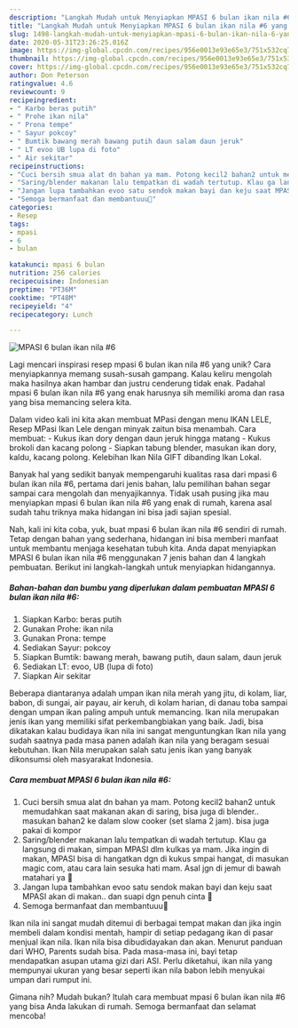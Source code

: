 ```yaml
---
description: "Langkah Mudah untuk Menyiapkan MPASI 6 bulan ikan nila #6 yang Lezat"
title: "Langkah Mudah untuk Menyiapkan MPASI 6 bulan ikan nila #6 yang Lezat"
slug: 1498-langkah-mudah-untuk-menyiapkan-mpasi-6-bulan-ikan-nila-6-yang-lezat
date: 2020-05-31T23:26:25.016Z
image: https://img-global.cpcdn.com/recipes/956e0013e93e65e3/751x532cq70/mpasi-6-bulan-ikan-nila-6-foto-resep-utama.jpg
thumbnail: https://img-global.cpcdn.com/recipes/956e0013e93e65e3/751x532cq70/mpasi-6-bulan-ikan-nila-6-foto-resep-utama.jpg
cover: https://img-global.cpcdn.com/recipes/956e0013e93e65e3/751x532cq70/mpasi-6-bulan-ikan-nila-6-foto-resep-utama.jpg
author: Don Peterson
ratingvalue: 4.6
reviewcount: 9
recipeingredient:
- " Karbo beras putih"
- " Prohe ikan nila"
- " Prona tempe"
- " Sayur pokcoy"
- " Bumtik bawang merah bawang putih daun salam daun jeruk"
- " LT evoo UB lupa di foto"
- " Air sekitar"
recipeinstructions:
- "Cuci bersih smua alat dn bahan ya mam. Potong kecil2 bahan2 untuk memudahkan saat makanan akan di saring, bisa juga di blender.. masukan bahan2 ke dalam slow cooker (set slama 2 jam). bisa juga pakai di kompor"
- "Saring/blender makanan lalu tempatkan di wadah tertutup. Klau ga langsung di makan, simpan MPASI dlm kulkas ya mam. Jika ingin di makan, MPASI bisa di hangatkan dgn di kukus smpai hangat, di masukan magic com, atau cara lain sesuka hati mam. Asal jgn di jemur di bawah matahari ya 🤭"
- "Jangan lupa tambahkan evoo satu sendok makan bayi dan keju saat MPASI akan di makan.. dan suapi dgn penuh cinta 🥰"
- "Semoga bermanfaat dan membantuuu💃"
categories:
- Resep
tags:
- mpasi
- 6
- bulan

katakunci: mpasi 6 bulan 
nutrition: 256 calories
recipecuisine: Indonesian
preptime: "PT36M"
cooktime: "PT48M"
recipeyield: "4"
recipecategory: Lunch

---
```



![MPASI 6 bulan ikan nila #6](https://img-global.cpcdn.com/recipes/956e0013e93e65e3/751x532cq70/mpasi-6-bulan-ikan-nila-6-foto-resep-utama.jpg)

Lagi mencari inspirasi resep mpasi 6 bulan ikan nila #6 yang unik? Cara menyiapkannya memang susah-susah gampang. Kalau keliru mengolah maka hasilnya akan hambar dan justru cenderung tidak enak. Padahal mpasi 6 bulan ikan nila #6 yang enak harusnya sih memiliki aroma dan rasa yang bisa memancing selera kita.

Dalam video kali ini kita akan membuat MPasi dengan menu IKAN LELE, Resep MPasi Ikan Lele dengan minyak zaitun bisa menambah. Cara membuat: - Kukus ikan dory dengan daun jeruk hingga matang - Kukus brokoli dan kacang polong - Siapkan tabung blender, masukan ikan dory, kaldu, kacang polong. Kelebihan Ikan Nila GIFT dibanding Ikan Lokal.

Banyak hal yang sedikit banyak mempengaruhi kualitas rasa dari mpasi 6 bulan ikan nila #6, pertama dari jenis bahan, lalu pemilihan bahan segar sampai cara mengolah dan menyajikannya. Tidak usah pusing jika mau menyiapkan mpasi 6 bulan ikan nila #6 yang enak di rumah, karena asal sudah tahu triknya maka hidangan ini bisa jadi sajian spesial.


Nah, kali ini kita coba, yuk, buat mpasi 6 bulan ikan nila #6 sendiri di rumah. Tetap dengan bahan yang sederhana, hidangan ini bisa memberi manfaat untuk membantu menjaga kesehatan tubuh kita. Anda dapat menyiapkan MPASI 6 bulan ikan nila #6 menggunakan 7 jenis bahan dan 4 langkah pembuatan. Berikut ini langkah-langkah untuk menyiapkan hidangannya.

<!--inarticleads1-->

##### Bahan-bahan dan bumbu yang diperlukan dalam pembuatan MPASI 6 bulan ikan nila #6:

1. Siapkan  Karbo: beras putih
1. Gunakan  Prohe: ikan nila
1. Gunakan  Prona: tempe
1. Sediakan  Sayur: pokcoy
1. Siapkan  Bumtik: bawang merah, bawang putih, daun salam, daun jeruk
1. Sediakan  LT: evoo, UB (lupa di foto)
1. Siapkan  Air sekitar


Beberapa diantaranya adalah umpan ikan nila merah yang jitu, di kolam, liar, babon, di sungai, air payau, air keruh, di kolam harian, di danau toba sampai dengan umpan ikan paling ampuh untuk memancing. Ikan nila merupakan jenis ikan yang memiliki sifat perkembangbiakan yang baik. Jadi, bisa dikatakan kalau budidaya ikan nila ini sangat menguntungkan Ikan nila yang sudah saatnya pada masa panen adalah ikan nila yang beragam sesuai kebutuhan. Ikan Nila merupakan salah satu jenis ikan yang banyak dikonsumsi oleh masyarakat Indonesia. 

<!--inarticleads2-->

##### Cara membuat MPASI 6 bulan ikan nila #6:

1. Cuci bersih smua alat dn bahan ya mam. Potong kecil2 bahan2 untuk memudahkan saat makanan akan di saring, bisa juga di blender.. masukan bahan2 ke dalam slow cooker (set slama 2 jam). bisa juga pakai di kompor
1. Saring/blender makanan lalu tempatkan di wadah tertutup. Klau ga langsung di makan, simpan MPASI dlm kulkas ya mam. Jika ingin di makan, MPASI bisa di hangatkan dgn di kukus smpai hangat, di masukan magic com, atau cara lain sesuka hati mam. Asal jgn di jemur di bawah matahari ya 🤭
1. Jangan lupa tambahkan evoo satu sendok makan bayi dan keju saat MPASI akan di makan.. dan suapi dgn penuh cinta 🥰
1. Semoga bermanfaat dan membantuuu💃


Ikan nila ini sangat mudah ditemui di berbagai tempat makan dan jika ingin membeli dalam kondisi mentah, hampir di setiap pedagang ikan di pasar menjual ikan nila. Ikan nila bisa dibudidayakan dan akan. Menurut panduan dari WHO, Parents sudah bisa. Pada masa-masa ini, bayi tetap mendapatkan asupan utama gizi dari ASI. Perlu diketahui, ikan nila yang mempunyai ukuran yang besar seperti ikan nila babon lebih menyukai umpan dari rumput ini. 

Gimana nih? Mudah bukan? Itulah cara membuat mpasi 6 bulan ikan nila #6 yang bisa Anda lakukan di rumah. Semoga bermanfaat dan selamat mencoba!
